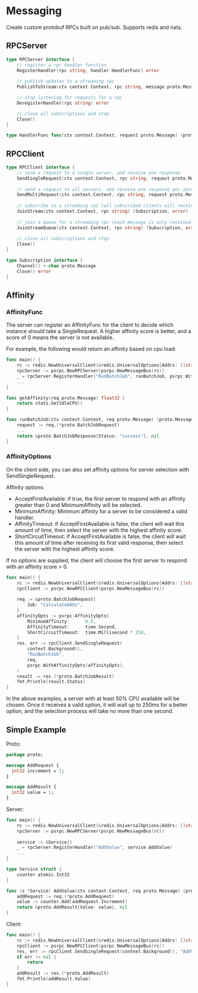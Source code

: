 # Messaging

Create custom protobuf RPCs built on pub/sub. Supports redis and nats.

## RPCServer

```go
type RPCServer interface {
    // register a rpc handler function
    RegisterHandler(rpc string, handler HandlerFunc) error
    
    // publish updates to a streaming rpc
    PublishToStream(ctx context.Context, rpc string, message proto.Message) error

    // stop listening for requests for a rpc
    DeregisterHandler(rpc string) error

    // close all subscriptions and stop
    Close()
}

type HandlerFunc func(ctx context.Context, request proto.Message) (proto.Message, error)
```

## RPCClient

```go
type RPCClient interface {
    // send a request to a single server, and receive one response
    SendSingleRequest(ctx context.Context, rpc string, request proto.Message) (proto.Message, error)
    
    // send a request to all servers, and receive one response per server
    SendMultiRequest(ctx context.Context, rpc string, request proto.Message) (<-chan proto.Message, error)
    
    // subscribe to a streaming rpc (all subscribed clients will receive every message)
    JoinStream(ctx context.Context, rpc string) (Subscription, error)
    
    // join a queue for a streaming rpc (each message is only received by a single client)
    JoinStreamQueue(ctx context.Context, rpc string) (Subscription, error)
    
    // close all subscriptions and stop
    Close()
}

type Subscription interface {
    Channel() <-chan proto.Message
    Close() error
}
```

## Affinity

### AffinityFunc

The server can register an AffinityFunc for the client to decide which instance should take a SingleRequest.
A higher affinity score is better, and a score of 0 means the server is not available.

For example, the following would return an affinity based on cpu load:
```go
func main() {
    rc := redis.NewUniversalClient(&redis.UniversalOptions{Addrs: []string{"localhost:6379"}})
    rpcServer := psrpc.NewRPCServer(psrpc.NewMessageBus(rc))
    _ = rpcServer.RegisterHandler("RunBatchJob", runBatchJob, psrpc.WithAffinityFunc(getAffinity))
    ...
}

func getAffinity(req proto.Message) float32 {
    return stats.GetIdleCPU()
}

func runBatchJob(ctx context.Context, req proto.Message) (proto.Message, error) {
    request := req.(*proto.BatchJobRequest)
    ...
    return &proto.BatchJobResponse{Status: "success"}, nil
}
```

### AffinityOptions

On the client side, you can also set affinity options for server selection with SendSingleRequest.

Affinity options:
* AcceptFirstAvailable: if true, the first server to respond with an affinity greater than 0 and MinimumAffinity will be selected.
* MinimumAffinity: Minimum affinity for a server to be considered a valid handler. 
* AffinityTimeout: if AcceptFirstAvailable is false, the client will wait this amount of time, then select the server with the highest affinity score.
* ShortCircuitTimeout: if AcceptFirstAvailable is false, the client will wait this amount of time after receiving its first valid response, then select the server with the highest affinity score.

If no options are supplied, the client will choose the first server to respond with an affinity score > 0.

```go
func main() {
    rc := redis.NewUniversalClient(&redis.UniversalOptions{Addrs: []string{"localhost:6379"}})
    rpcClient := psrpc.NewRPCClient(psrpc.NewMessageBus(rc))
	
    req := &proto.BatchJobRequest{
        Job: "CalculateDAUs",	
    }
    affinityOpts := psrpc.AffinityOpts{
        MinimumAffinity:      0.5,
        AffinityTimeout:      time.Second,
        ShortCircuitTimeout:  time.Millisecond * 250,
    }
    res, err := rpcClient.SendSingleRequest(
        context.Background(), 
        "RunBatchJob", 
        req,
        psrpc.WithAffinityOpts(affinityOpts),
    )
    result := res.(*proto.BatchJobResult)
    fmt.Println(result.Status)
}
```

In the above examples, a server with at least 50% CPU available will be chosen. Once it receives a valid option, it will wait up to 250ms for a better option, and the selection process will take no more than one second.

## Simple Example

Proto:
```protobuf
package proto;

message AddRequest {
  int32 increment = 1;
}

message AddResult {
  int32 value = 1;
}
```

Server:
```go
func main() {
    rc := redis.NewUniversalClient(&redis.UniversalOptions{Addrs: []string{"localhost:6379"}})
    rpcServer := psrpc.NewRPCServer(psrpc.NewMessageBus(rc))
    
    service := &Service{}
    _ = rpcServer.RegisterHandler("AddValue", service.AddValue)
    ...
}

type Service struct {
    counter atomic.Int32
}

func (s *Service) AddValue(ctx context.Context, req proto.Message) (proto.Message, error) {
    addRequest := req.(*proto.AddRequest)
    value := counter.Add(addRequest.Increment)
    return &proto.AddResult{Value: value}, nil
}

```

Client:
```go
func main() {
    rc := redis.NewUniversalClient(&redis.UniversalOptions{Addrs: []string{"localhost:6379"}})
    rpcClient := psrpc.NewRPCClient(psrpc.NewMessageBus(rc))
    res, err := rpcClient.SendSingleRequest(context.Background(), "AddValue", &proto.AddRequest{Increment: 3})
    if err != nil {
        return	
    }
    addResult := res.(*proto.AddResult)
    fmt.Println(addResult.Value)
}
```
